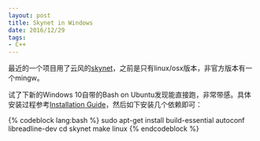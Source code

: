 ```yaml
---
layout: post
title: Skynet in Windows
date: 2016/12/29
tags:
- C++
---
```


最近的一个项目用了云风的[skynet](https://github.com/cloudwu/skynet)，之前是只有linux/osx版本，非官方版本有一个mingw。

试了下新的Windows 10自带的Bash on Ubuntu发现能直接跑，非常带感。具体安装过程参考[Installation Guide](https://msdn.microsoft.com/en-us/commandline/wsl/install_guide)，然后如下安装几个依赖即可：

<!--more-->

{% codeblock lang:bash %}
sudo apt-get install build-essential autoconf libreadline-dev 
cd skynet
make linux
{% endcodeblock %}
